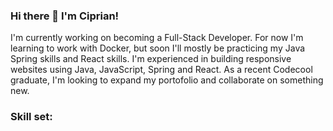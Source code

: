 ### Hi there 👋 I'm Ciprian!

I'm currently working on becoming a Full-Stack Developer. For now I'm learning to work with Docker, but soon I'll mostly be practicing my Java Spring skills and React skills. I'm experienced in building responsive websites using Java, JavaScript, Spring and React. As a recent Codecool graduate, I'm looking to expand my portofolio and collaborate on something new.

### Skill set:

<!--
**KyptheChip/KyptheChip** is a ✨ _special_ ✨ repository because its `README.md` (this file) appears on your GitHub profile.

Here are some ideas to get you started:

- 🔭 I’m currently working on ...
- 🌱 I’m currently learning ...
- 👯 I’m looking to collaborate on ...
- 🤔 I’m looking for help with ...
- 💬 Ask me about ...
- 📫 How to reach me: ...
- 😄 Pronouns: ...
- ⚡ Fun fact: ...
-->
